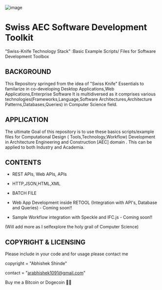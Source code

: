 
![image](https://drive.google.com/uc?export=view&id=1N69Ji1UpW0iun9xtJdRYElwyQ4HzKKs3)

Swiss AEC Software Development Toolkit
=======================================
"Swiss-Knife Technology Stack" :Basic Example Scripts/ Files for Software Development Toolbox


BACKGROUND
----------

This Repository springed from the idea of "Swiss Knife" Essentials to familarize in co-developing Desktop Applications,Web Applications,Enterprise Software 
It is multidiversed as it comprises various technologies(Frameworks,Language,Software Architectures,Architecture Patterns,Databases,Queries) in Computer Science field.


APPLICATION
------------

The ultimate Goal of this repository is to use these basics scripts/example files for Computational Design ( Tools,Technology,Workflow) Development in Architecture
Engineering and Construction [AEC] domain . This can be applied to both Industry and Academia.


CONTENTS
---------

* REST APIs, Web APIs, APIs

* HTTP,JSON,HTML,XML

* BATCH FILE

* Web App Development inside RETOOL (Integration with API's, Database and Queries) - Coming soon!!

* Sample Workflow integration with Speckle and IFC.js - Coming soon!!

(Will add more as I selfexplore the holy grail of Computer Science)


COPYRIGHT & LICENSING
---------------------

Please include in your code and for usage please contact me

copyright = "Abhishek Shinde"

contact = "arabhishek1091@gmail.com"

Buy me a Bitcoin or Dogecoin 🧘‍♂️ 
